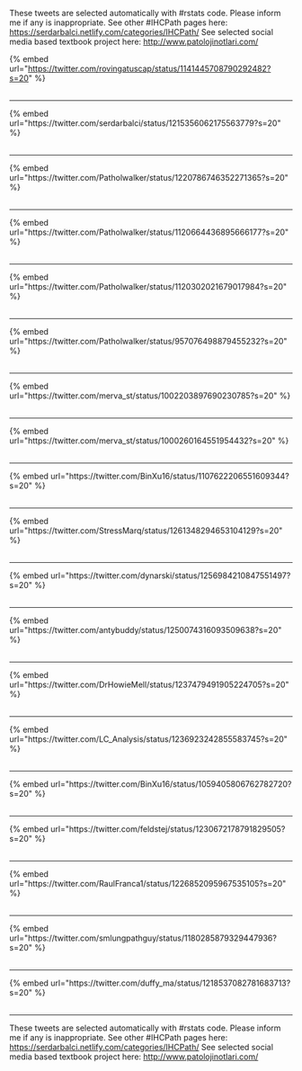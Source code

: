 

These tweets are selected automatically with #rstats code. Please inform me if any is inappropriate.
See other #IHCPath pages here: https://serdarbalci.netlify.com/categories/IHCPath/ 
See selected social media based textbook project here: http://www.patolojinotlari.com/

{% embed url="https://twitter.com/rovingatuscap/status/1141445708790292482?s=20" %}<br>
<br>
<hr>
{% embed url="https://twitter.com/serdarbalci/status/1215356062175563779?s=20" %}<br>
<br>
<hr>
{% embed url="https://twitter.com/Patholwalker/status/1220786746352271365?s=20" %}<br>
<br>
<hr>
{% embed url="https://twitter.com/Patholwalker/status/1120664436895666177?s=20" %}<br>
<br>
<hr>
{% embed url="https://twitter.com/Patholwalker/status/1120302021679017984?s=20" %}<br>
<br>
<hr>
{% embed url="https://twitter.com/Patholwalker/status/957076498879455232?s=20" %}<br>
<br>
<hr>
{% embed url="https://twitter.com/merva_st/status/1002203897690230785?s=20" %}<br>
<br>
<hr>
{% embed url="https://twitter.com/merva_st/status/1000260164551954432?s=20" %}<br>
<br>
<hr>
{% embed url="https://twitter.com/BinXu16/status/1107622206551609344?s=20" %}<br>
<br>
<hr>
{% embed url="https://twitter.com/StressMarq/status/1261348294653104129?s=20" %}<br>
<br>
<hr>
{% embed url="https://twitter.com/dynarski/status/1256984210847551497?s=20" %}<br>
<br>
<hr>
{% embed url="https://twitter.com/antybuddy/status/1250074316093509638?s=20" %}<br>
<br>
<hr>
{% embed url="https://twitter.com/DrHowieMell/status/1237479491905224705?s=20" %}<br>
<br>
<hr>
{% embed url="https://twitter.com/LC_Analysis/status/1236923242855583745?s=20" %}<br>
<br>
<hr>
{% embed url="https://twitter.com/BinXu16/status/1059405806762782720?s=20" %}<br>
<br>
<hr>
{% embed url="https://twitter.com/feldstej/status/1230672178791829505?s=20" %}<br>
<br>
<hr>
{% embed url="https://twitter.com/RaulFranca1/status/1226852095967535105?s=20" %}<br>
<br>
<hr>
{% embed url="https://twitter.com/smlungpathguy/status/1180285879329447936?s=20" %}<br>
<br>
<hr>
{% embed url="https://twitter.com/duffy_ma/status/1218537082781683713?s=20" %}<br>
<br>
<hr>


These tweets are selected automatically with #rstats code. Please inform me if any is inappropriate.
See other #IHCPath pages here: https://serdarbalci.netlify.com/categories/IHCPath/ 
See selected social media based textbook project here: http://www.patolojinotlari.com/
